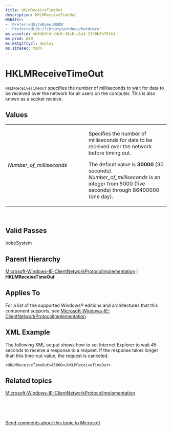 ```yaml
---
title: HKLMReceiveTimeOut
description: HKLMReceiveTimeOut
MSHAttr:
- 'PreferredSiteName:MSDN'
- 'PreferredLib:/library/windows/hardware'
ms.assetid: eb04b5fd-ddc0-48c6-a1a4-2330b7b76fb1
ms.prod: W10
ms.mktglfcycl: deploy
ms.sitesec: msdn
---
```


# HKLMReceiveTimeOut


`HKLMReceiveTimeOut` specifies the number of milliseconds to wait for data to be received over the network for all users on the computer. This is also known as a socket receive.

## Values


<table>
<colgroup>
<col width="50%" />
<col width="50%" />
</colgroup>
<tbody>
<tr class="odd">
<td><p><em>Number_of_milliseconds</em></p></td>
<td><p>Specifies the number of milliseconds for data to be received over the network before timing out.</p>
<p>The default value is <strong>30000</strong> (30 seconds). <em>Number_of_milliseconds</em> is an integer from 5000 (five seconds) through 86400000 (one day).</p></td>
</tr>
</tbody>
</table>

 

## Valid Passes


oobeSystem

## Parent Hierarchy


[Microsoft-Windows-IE-ClientNetworkProtocolImplementation](microsoft-windows-ie-clientnetworkprotocolimplementation-win7-microsoft-windows-ie-clientnetworkprotocolimplementation.md) | **HKLMReceiveTimeOut**

## Applies To


For a list of the supported Windows® editions and architectures that this component supports, see [Microsoft-Windows-IE-ClientNetworkProtocolImplementation](microsoft-windows-ie-clientnetworkprotocolimplementation-win7-microsoft-windows-ie-clientnetworkprotocolimplementation.md).

## XML Example


The following XML output shows how to set Internet Explorer to wait 45 seconds to receive a response to a request. If the response takes longer than this time-out value, the request is canceled.

``` syntax
<HKLMReceiveTimeOut>45000</HKLMReceiveTimeOut>
```

## Related topics


[Microsoft-Windows-IE-ClientNetworkProtocolImplementation](microsoft-windows-ie-clientnetworkprotocolimplementation-win7-microsoft-windows-ie-clientnetworkprotocolimplementation.md)

 

 

[Send comments about this topic to Microsoft](mailto:wsddocfb@microsoft.com?subject=Documentation%20feedback%20%5Bp_unattend\p_unattend%5D:%20HKLMReceiveTimeOut%20%20RELEASE:%20%2810/3/2016%29&body=%0A%0APRIVACY%20STATEMENT%0A%0AWe%20use%20your%20feedback%20to%20improve%20the%20documentation.%20We%20don't%20use%20your%20email%20address%20for%20any%20other%20purpose,%20and%20we'll%20remove%20your%20email%20address%20from%20our%20system%20after%20the%20issue%20that%20you're%20reporting%20is%20fixed.%20While%20we're%20working%20to%20fix%20this%20issue,%20we%20might%20send%20you%20an%20email%20message%20to%20ask%20for%20more%20info.%20Later,%20we%20might%20also%20send%20you%20an%20email%20message%20to%20let%20you%20know%20that%20we've%20addressed%20your%20feedback.%0A%0AFor%20more%20info%20about%20Microsoft's%20privacy%20policy,%20see%20http://privacy.microsoft.com/default.aspx. "Send comments about this topic to Microsoft")





